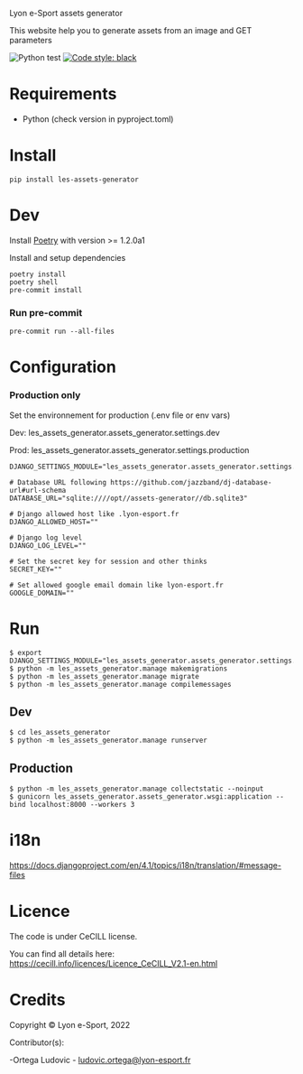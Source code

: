 Lyon e-Sport assets generator

This website help you to generate assets from an image and GET parameters

![Python test](https://github.com/lyon-esport/assets-generator/workflows/Python%20test/badge.svg)
[![Code style: black](https://img.shields.io/badge/code%20style-black-000000.svg)](https://github.com/psf/black)

# Requirements
- Python (check version in pyproject.toml)

# Install
```
pip install les-assets-generator
```

# Dev
Install [Poetry](https://python-poetry.org/docs/master/#installing-with-the-official-installer) with version >= 1.2.0a1

Install and setup dependencies
```
poetry install
poetry shell
pre-commit install
```

### Run pre-commit
```
pre-commit run --all-files
```

# Configuration
### Production only

Set the environnement for production (.env file or env vars)

Dev: les_assets_generator.assets_generator.settings.dev

Prod: les_assets_generator.assets_generator.settings.production

```dotenv
DJANGO_SETTINGS_MODULE="les_assets_generator.assets_generator.settings.production"

# Database URL following https://github.com/jazzband/dj-database-url#url-schema
DATABASE_URL="sqlite:////opt//assets-generator//db.sqlite3"

# Django allowed host like .lyon-esport.fr
DJANGO_ALLOWED_HOST=""

# Django log level
DJANGO_LOG_LEVEL=""

# Set the secret key for session and other thinks
SECRET_KEY=""

# Set allowed google email domain like lyon-esport.fr
GOOGLE_DOMAIN=""
```

# Run

    $ export DJANGO_SETTINGS_MODULE="les_assets_generator.assets_generator.settings.production"
    $ python -m les_assets_generator.manage makemigrations
    $ python -m les_assets_generator.manage migrate
    $ python -m les_assets_generator.manage compilemessages

## Dev

    $ cd les_assets_generator
    $ python -m les_assets_generator.manage runserver

## Production

    $ python -m les_assets_generator.manage collectstatic --noinput
    $ gunicorn les_assets_generator.assets_generator.wsgi:application --bind localhost:8000 --workers 3

# i18n
https://docs.djangoproject.com/en/4.1/topics/i18n/translation/#message-files

# Licence

The code is under CeCILL license.

You can find all details here: https://cecill.info/licences/Licence_CeCILL_V2.1-en.html

# Credits

Copyright © Lyon e-Sport, 2022

Contributor(s):

-Ortega Ludovic - ludovic.ortega@lyon-esport.fr
